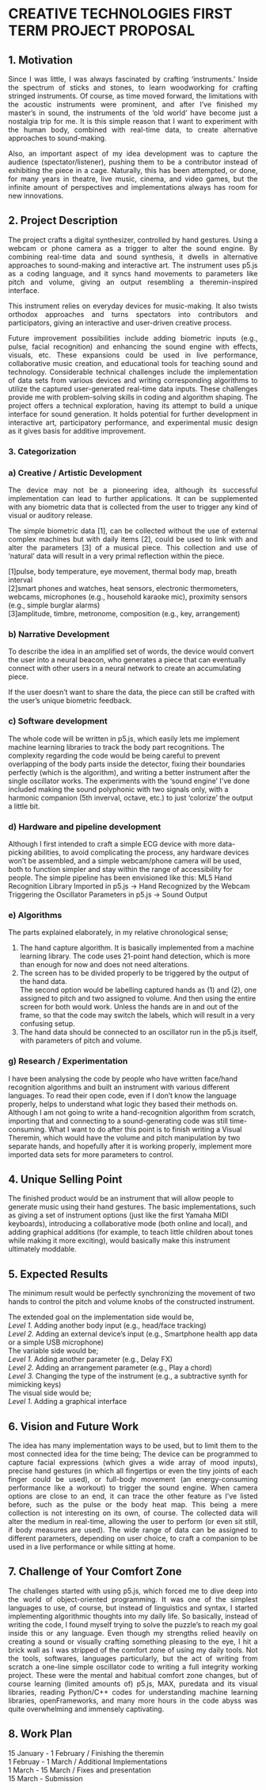 # CREATIVE TECHNOLOGIES FIRST TERM PROJECT PROPOSAL  


## 1. Motivation  

<p align="justify">Since I was little, I was always fascinated by crafting ‘instruments.’ Inside the spectrum of sticks  and stones, to learn woodworking for crafting stringed instruments. Of course, as time moved forward, the limitations with the acoustic instruments were prominent, and after I’ve finished my master’s in sound, the instruments of the ‘old world’ have become just a nostalgia trip  for me. It is this simple reason that I want to experiment with the human body, combined with real-time data, to create alternative approaches to sound-making.  </p>

<p align="justify">Also, an important aspect of my idea development was to capture the audience (spectator/listener), pushing them to be a contributor instead of exhibiting the piece in a cage. Naturally, this has been attempted, or done, for many years in theatre, live music, cinema, and video games, but the infinite amount of perspectives and implementations always has room for new innovations.  </p>

## 2. Project Description
<p align="justify">The project crafts a digital synthesizer, controlled by hand gestures. Using a webcam or phone camera as a trigger to alter the sound engine.  By combining real-time data and sound synthesis, it dwells in alternative approaches to sound-making and interactive art. The instrument uses p5.js as a coding language, and  it syncs hand movements to parameters like pitch and volume, giving an output resembling a theremin-inspired interface.  </p>

<p align="justify">This instrument relies on everyday devices for music-making. It also twists orthodox approaches and turns spectators into contributors and participators, giving an interactive and user-driven creative process.  </p>

<p align="justify">Future improvement possibilities include adding biometric inputs (e.g., pulse, facial recognition) and enhancing the sound engine with effects, visuals, etc. These expansions could be used in live performance, collaborative music creation, and educational tools for teaching sound and technology.
Considerable technical challenges include the implementation of data sets from various devices and writing corresponding algorithms to utilize the captured user-generated real-time data inputs. These challenges provide me with problem-solving skills in coding and algorithm shaping.
The project offers a technical exploration, having its attempt to build a unique interface for sound generation. It holds potential for further development in interactive art, participatory performance, and experimental music design as it gives basis for additive improvement.  </p>

### 3. Categorization


### a) Creative / Artistic Development

<p align="justify">The device may not be a pioneering idea, although its successful implementation can  lead to further applications. It can be supplemented with any biometric data that is collected from the  user to trigger any kind of visual or auditory release.</p>

<p align="justify"> The simple biometric data [1], can be collected without the use of external complex machines but with daily items [2], could be used to link with and alter the parameters [3] of a musical piece. This collection and use of ‘natural’ data will result in a very primal reflection within the piece.  </p>

[1]pulse, body temperature, eye movement, thermal body map, breath interval  
[2]smart phones and watches, heat sensors, electronic thermometers, webcams, microphones (e.g., household karaoke mic), proximity sensors (e.g., simple burglar alarms)  
[3]amplitude, timbre, metronome, composition (e.g., key, arrangement)

### b) Narrative Development

To describe the idea in an amplified set of words, the device would convert the user into a neural beacon, who generates a piece that can eventually connect with other users in a neural network to create an accumulating piece.

If the user doesn’t want to share the data, the piece can still be crafted with the user’s unique biometric feedback.  

### c) Software development  

The whole code will be written in p5.js, which easily lets me implement machine learning libraries to track the body part recognitions.
The complexity regarding the code would be being careful to prevent overlapping of the body parts inside the detector, fixing their boundaries perfectly (which is the algorithm), and writing a better instrument after the single oscillator works.
The experiments with the ‘sound engine’ I've done included making the sound polyphonic with two signals only, with a harmonic companion (5th inverval, octave, etc.) to just ‘colorize’ the output a little bit.  

### d) Hardware and pipeline development  
Although I first intended to craft a simple ECG device with more data-picking abilities, to avoid complicating the process, any hardware devices won’t be assembled, and a simple  webcam/phone camera will be used, both to function simpler and stay within the range of  accessibility for people.
The simple pipeline has been envisioned like this:
ML5 Hand Recognition Library Imported in p5.js -> Hand Recognized by the Webcam Triggering the Oscillator Parameters in p5.js -> Sound Output  

### e) Algorithms  
The parts explained elaborately, in my relative chronological sense;  
1. The hand capture algorithm. It is basically implemented from a machine learning library.  The code uses 21-point hand detection, which is more than enough for now and does not  need alterations.  
2. The screen has to be divided properly to be triggered by the output of the hand data.  
The second option would be labelling captured hands as (1) and (2), one assigned to pitch  and two assigned to volume. And then using the entire screen for both would work. Unless  the hands are in and out of the frame, so that the code may switch the labels, which will  result in a very confusing setup.  
3. The hand data should be connected to an oscillator run in the p5.js itself, with parameters  of pitch and volume.  
### g) Research / Experimentation  
I have been analysing the code by people who have written face/hand recognition  algorithms and built an instrument with various different languages. To read their open  code, even if I don’t know the language properly, helps to understand what logic they based  their methods on. Although I am not going to write a hand-recognition algorithm from scratch, importing that and connecting to a sound-generating code was still time-consuming.
What I want to do after this point is to finish writing a Visual Theremin, which would have the volume and pitch manipulation by two separate hands, and hopefully after it is working properly, implement more imported data sets for more parameters to control.
## 4. Unique Selling Point  
The finished product would be an instrument that will allow people to generate music using their hand gestures.
The basic implementations, such as giving a set of instrument options (just like the first Yamaha MIDI keyboards), introducing a collaborative mode (both online and local), and adding graphical additions (for example, to teach little children about tones while making it more exciting), would basically make this instrument ultimately moddable.

## 5. Expected Results  
The minimum result would be perfectly synchronizing the movement of two hands to control the pitch and volume knobs of the constructed instrument.  

The extended goal on the implementation side would be,  
_Level 1._ Adding another body input (e.g., head/face tracking)  
_Level 2._ Adding an external device’s input (e.g., Smartphone health app data or a simple USB microphone)  
The variable side would be;  
_Level 1._ Adding another parameter (e.g., Delay FX)  
_Level 2._ Adding an arrangement parameter (e.g., Play a chord)  
_Level 3._ Changing the type of the instrument (e.g., a subtractive synth for mimicking keys)  
The visual side would be;  
_Level 1._ Adding a graphical interface    

## 6. Vision and Future Work  
<p align="justify">The idea has many implementation ways to be used, but to limit them to the most connected idea for the time being;
The device can be programmed to capture facial expressions (which gives a wide array of mood inputs), precise hand gestures (in which all fingertips or even the tiny joints of each finger could be used), or full-body movement (an energy-consuming performance like a workout) to trigger the sound engine. When camera options are close to an end, it can trace the other feature as I’ve listed before, such as the pulse or the body heat map.
This being a mere collection is not interesting on its own, of course. The collected data will alter the medium in real-time, allowing the user to perform (or even sit still, if body measures are used). The wide range of data can be assigned to different parameters, depending on user choice, to craft a companion to be used in a live performance or while sitting at home.   </p>

## 7. Challenge of Your Comfort Zone  
<p align="justify">The challenges started with using p5.js, which forced me to dive deep into the world of object-oriented programming. It was one of the simplest languages to use, of course, but instead of linguistics and syntax, I started implementing algorithmic thoughts into my daily life. So basically, instead of writing the code, I found myself trying to solve the puzzle’s to reach my goal inside this or any language.  
Even though my strengths relied heavily on creating a sound or visually crafting something pleasing to the eye, I hit a brick wall as I was stripped of the comfort zone of using my daily tools. Not the tools, softwares, languages particularly, but the act of writing from scratch a one-line simple oscillator code to writing a full integrity working project.
These were the mental and habitual comfort zone changes, but of course learning (limited amounts of) p5.js, MAX, puredata and its visual libraries, reading Python/C++ codes for understanding machine learning libraries, openFrameworks, and many more hours in the code abyss was quite overwhelming and immensely captivating.  </p>

## 8. Work Plan
15 January - 1 February / Finishing the theremin  
1 Februay - 1 March / Additional Implementations  
1 March - 15 March / Fixes and presentation  
15 March - Submission  
